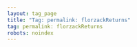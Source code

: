 ```yaml
---
layout: tag_page
title: "Tag: permalink: florzackReturns"
tag: permalink: florzackReturns
robots: noindex
---
```

